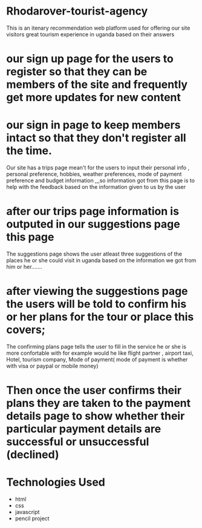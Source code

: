 # Rhodarover-tourist-agency 
This is an itenary recommendation web platform used for offering our site visitors great tourism experience in uganda based on their answers
# our sign up page for the users to register so that they can be members of the site and frequently get more updates for new content
# our sign in page to keep members intact so that they don't register all the time.
Our site has a trips page mean't for the users to input their personal info , personal preference, hobbies, weather preferences, mode of payment preference and budget information ,,,so information got from this page is to help with the feedback based on the information given to us by the user 
# after our trips page information is outputed in our suggestions page this page
The suggestions page shows the user atleast three suggestions of the places he or she could visit in uganda based on the information we got  from him or her.......
# after viewing the suggestions page the users will be told to confirm his or her plans for the tour or place this covers;
The confirming plans page tells the user to fill in the service he or she is more confortable with for example would he like flight partner , airport taxi, Hotel, tourism company, Mode of payment( mode of payment is whether with visa or paypal or mobile money)
# Then once the user confirms their plans they are taken to the payment details page to show whether their particular payment details are successful or unsuccessful (declined)
# Technologies Used
<ul>
  <li> html </li>
  <li> css </li>
  <li> javascript </li>
  <li> pencil project </li>
</ul>

